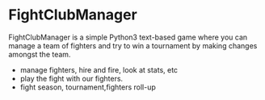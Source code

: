 # FightClubManager

FightClubManager is a simple Python3 text-based game where you can manage a team of fighters and try to win a tournament
by making changes amongst the team.

- manage fighters, hire and fire, look at stats, etc
- play the fight with our fighters.
- fight season, tournament,fighters roll-up